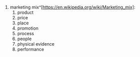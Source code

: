 1. marketing mix^[https://en.wikipedia.org/wiki/Marketing_mix]:
	1.  product
	2.  price
	3.  place
	4.  promotion
	5.  process
	6.  people
	7.  physical evidence
	8.  performance